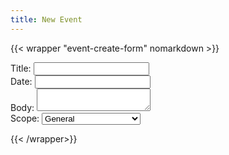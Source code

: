 ```yaml
---
title: New Event
---
```


{{< wrapper "event-create-form" nomarkdown >}}
<form>
    <div>
      <label for="title">Title:</label>
      <input type="text" id="title"  name="title" x-model="formData.title" />
    </div>
    <div>
      <label for="date">Date:</label>
      <input type="text" id="date"  name="date" x-model="formData.date" />
    </div>
    <div>
      <label for="body">Body:</label>
      <textarea id="body"  name="body" x-model="formData.body"></textarea>
    </div>
    <div>
      <label for="scope">Scope:</label>
      <select id="scope" name="scope">
        <option value="general">General</option>
        <option value="residence">Residence of The Yard</option>
      </select>
    </div>
</form>
{{< /wrapper>}}